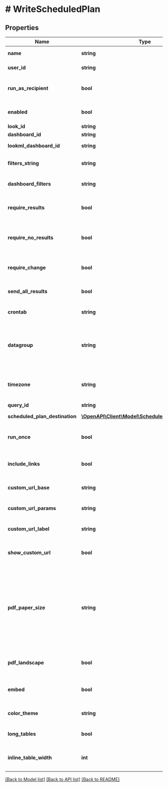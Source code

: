 # # WriteScheduledPlan

## Properties

Name | Type | Description | Notes
------------ | ------------- | ------------- | -------------
**name** | **string** | Name of this scheduled plan | [optional]
**user_id** | **string** | User Id which owns this scheduled plan | [optional]
**run_as_recipient** | **bool** | Whether schedule is run as recipient (only applicable for email recipients) | [optional]
**enabled** | **bool** | Whether the ScheduledPlan is enabled | [optional]
**look_id** | **string** | Id of a look | [optional]
**dashboard_id** | **string** | Id of a dashboard | [optional]
**lookml_dashboard_id** | **string** | Id of a LookML dashboard | [optional]
**filters_string** | **string** | Query string to run look or dashboard with | [optional]
**dashboard_filters** | **string** | (DEPRECATED) Alias for filters_string field | [optional]
**require_results** | **bool** | Delivery should occur if running the dashboard or look returns results | [optional]
**require_no_results** | **bool** | Delivery should occur if the dashboard look does not return results | [optional]
**require_change** | **bool** | Delivery should occur if data have changed since the last run | [optional]
**send_all_results** | **bool** | Will run an unlimited query and send all results. | [optional]
**crontab** | **string** | Vixie-Style crontab specification when to run | [optional]
**datagroup** | **string** | Name of a datagroup; if specified will run when datagroup triggered (can&#39;t be used with cron string) | [optional]
**timezone** | **string** | Timezone for interpreting the specified crontab (default is Looker instance timezone) | [optional]
**query_id** | **string** | Query id | [optional]
**scheduled_plan_destination** | [**\OpenAPI\Client\Model\ScheduledPlanDestination[]**](ScheduledPlanDestination.md) | Scheduled plan destinations | [optional]
**run_once** | **bool** | Whether the plan in question should only be run once (usually for testing) | [optional]
**include_links** | **bool** | Whether links back to Looker should be included in this ScheduledPlan | [optional]
**custom_url_base** | **string** | Custom url domain for the scheduled entity | [optional]
**custom_url_params** | **string** | Custom url path and parameters for the scheduled entity | [optional]
**custom_url_label** | **string** | Custom url label for the scheduled entity | [optional]
**show_custom_url** | **bool** | Whether to show custom link back instead of standard looker link | [optional]
**pdf_paper_size** | **string** | The size of paper the PDF should be formatted to fit. Valid values are: \&quot;letter\&quot;, \&quot;legal\&quot;, \&quot;tabloid\&quot;, \&quot;a0\&quot;, \&quot;a1\&quot;, \&quot;a2\&quot;, \&quot;a3\&quot;, \&quot;a4\&quot;, \&quot;a5\&quot;. | [optional]
**pdf_landscape** | **bool** | Whether the PDF should be formatted for landscape orientation | [optional]
**embed** | **bool** | Whether this schedule is in an embed context or not | [optional]
**color_theme** | **string** | Color scheme of the dashboard if applicable | [optional]
**long_tables** | **bool** | Whether or not to expand table vis to full length | [optional]
**inline_table_width** | **int** | The pixel width at which we render the inline table visualizations | [optional]

[[Back to Model list]](../../README.md#models) [[Back to API list]](../../README.md#endpoints) [[Back to README]](../../README.md)
